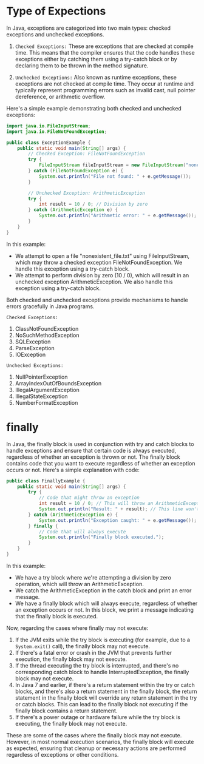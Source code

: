 # Type of Expections

In Java, exceptions are categorized into two main types: checked exceptions and unchecked exceptions.

1. `Checked Exceptions:` These are exceptions that are checked at compile time. This means that the compiler ensures that the code handles these exceptions either by catching them using a try-catch block or by declaring them to be thrown in the method signature.

2. `Unchecked Exceptions:` Also known as runtime exceptions, these exceptions are not checked at compile time. They occur at runtime and typically represent programming errors such as invalid cast, null pointer dereference, or arithmetic overflow.

Here's a simple example demonstrating both checked and unchecked exceptions:

```java
import java.io.FileInputStream;
import java.io.FileNotFoundException;

public class ExceptionExample {
    public static void main(String[] args) {
        // Checked Exception: FileNotFoundException
        try {
            FileInputStream fileInputStream = new FileInputStream("nonexistent_file.txt");
        } catch (FileNotFoundException e) {
            System.out.println("File not found: " + e.getMessage());
        }

        // Unchecked Exception: ArithmeticException
        try {
            int result = 10 / 0; // Division by zero
        } catch (ArithmeticException e) {
            System.out.println("Arithmetic error: " + e.getMessage());
        }
    }
}
```

In this example:

- We attempt to open a file "nonexistent_file.txt" using FileInputStream, which may throw a checked exception FileNotFoundException. We handle this exception using a try-catch block.
- We attempt to perform division by zero (10 / 0), which will result in an unchecked exception ArithmeticException. We also handle this exception using a try-catch block.

Both checked and unchecked exceptions provide mechanisms to handle errors gracefully in Java programs.

`Checked Exceptions:`

1. ClassNotFoundException
2. NoSuchMethodException
3. SQLException
4. ParseException
5. IOException

`Unchecked Exceptions:`

1. NullPointerException
2. ArrayIndexOutOfBoundsException
3. IllegalArgumentException
4. IllegalStateException
5. NumberFormatException

# finally

In Java, the finally block is used in conjunction with try and catch blocks to handle exceptions and ensure that certain code is always executed, regardless of whether an exception is thrown or not. The finally block contains code that you want to execute regardless of whether an exception occurs or not. Here's a simple explanation with code:

```java
public class FinallyExample {
    public static void main(String[] args) {
        try {
            // Code that might throw an exception
            int result = 10 / 0; // This will throw an ArithmeticException
            System.out.println("Result: " + result); // This line won't be executed
        } catch (ArithmeticException e) {
            System.out.println("Exception caught: " + e.getMessage());
        } finally {
            // Code that will always execute
            System.out.println("Finally block executed.");
        }
    }
}
```

In this example:

- We have a try block where we're attempting a division by zero operation, which will throw an ArithmeticException.
- We catch the ArithmeticException in the catch block and print an error message.
- We have a finally block which will always execute, regardless of whether an exception occurs or not. In this block, we print a message indicating that the finally block is executed.

Now, regarding the cases where finally may not execute:

1. If the JVM exits while the try block is executing (for example, due to a `System.exit()` call), the finally block may not execute.
2. If there's a fatal error or crash in the JVM that prevents further execution, the finally block may not execute.
3. If the thread executing the try block is interrupted, and there's no corresponding catch block to handle InterruptedException, the finally block may not execute.
4. In Java 7 and earlier, if there's a return statement within the try or catch blocks, and there's also a return statement in the finally block, the return statement in the finally block will override any return statement in the try or catch blocks. This can lead to the finally block not executing if the finally block contains a return statement.
5. If there's a power outage or hardware failure while the try block is executing, the finally block may not execute.

These are some of the cases where the finally block may not execute. However, in most normal execution scenarios, the finally block will execute as expected, ensuring that cleanup or necessary actions are performed regardless of exceptions or other conditions.